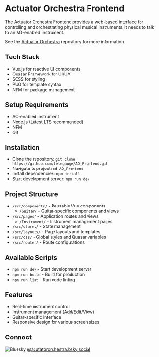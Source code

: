 # Actuator Orchestra Frontend

The Actuator Orchestra Frontend provides a web-based interface for controlling and orchestrating physical musical instruments. It needs to talk to an AO-enabled instrument.

See the [Actuator Orchestra](https://github.com/telegauge/ActuatorOrchestra) repository for more information.

## Tech Stack

- Vue.js for reactive UI components
- Quasar Framework for UI/UX
- SCSS for styling
- PUG for template syntax
- NPM for package management

## Setup Requirements

- AO-enabled instrument
- Node.js (Latest LTS recommended)
- NPM
- Git

## Installation

- Clone the repository: `git clone https://github.com/telegauge/AO_Frontend.git`
- Navigate to project: `cd AO_Frontend`
- Install dependencies: `npm install`
- Start development server: `npm run dev`

## Project Structure

- `/src/components/` - Reusable Vue components
  - `/Guitar/` - Guitar-specific components and views
- `/src/pages/` - Application routes and views
  - `/Instrument/` - Instrument management pages
- `/src/stores/` - State management
- `/src/layouts/` - Page layouts and templates
- `/src/css/` - Global styles and Quasar variables
- `/src/router/` - Route configurations

## Available Scripts

- `npm run dev` - Start development server
- `npm run build` - Build for production
- `npm run lint` - Run code linting

## Features

- Real-time instrument control
- Instrument management (Add/Edit/View)
- Guitar-specific interface
- Responsive design for various screen sizes

## Connect

![Bluesky](https://img.shields.io/badge/-Bluesky-3686f7?style=flat&logo=icloud&logoColor=white)
[@acutatororchestra.bsky.social](https://bsky.app/profile/acutatororchestra.bsky.social)
